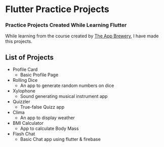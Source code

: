# Flutter Practice Projects
### Practice Projects Created While Learning Flutter

  While learning from the course created by [The App Brewery](https://www.appbrewery.co/p/intro-to-flutter), I have made this projects.

## List of Projects
- Profile Card
  - Basic Profile Page
- Rolling Dice
  - An app to generate random numbers on dice
- Xylophone
  - Sound generating musical instrument app 
- Quizzler
  - True-false Quizz app
- Clima
  - An app to display weather
- BMI Calculator
  - App to calculate Body Mass
- Flash Chat
  - Basic Chat app using flutter & firebase
